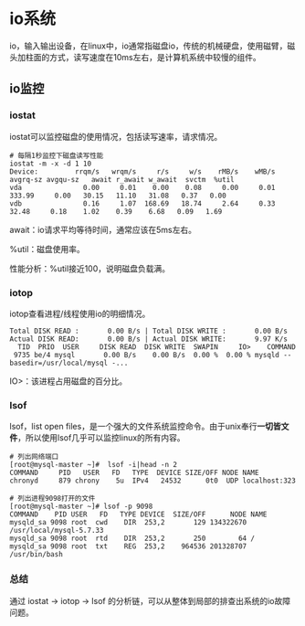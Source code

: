 # io系统

io，输入输出设备，在linux中，io通常指磁盘io，传统的机械硬盘，使用磁臂，磁头加柱面的方式，读写速度在10ms左右，是计算机系统中较慢的组件。

## io监控

### iostat

iostat可以监控磁盘的使用情况，包括读写速率，请求情况。

```shell
# 每隔1秒监控下磁盘读写性能
iostat -m -x -d 1 10
Device:         rrqm/s   wrqm/s     r/s     w/s    rMB/s    wMB/s avgrq-sz avgqu-sz   await r_await w_await  svctm  %util
vda               0.00     0.01    0.00    0.08     0.00     0.01   333.99     0.00   30.15   11.10   31.08   0.37   0.00
vdb               0.16     1.07  168.69   18.74     2.64     0.33    32.48     0.18    1.02    0.39    6.68   0.09   1.69
```

await：io请求平均等待时间，通常应该在5ms左右。

%util：磁盘使用率。

性能分析：%util接近100，说明磁盘负载满。

### iotop

iotop查看进程/线程使用io的明细情况。

```shell
Total DISK READ :       0.00 B/s | Total DISK WRITE :       0.00 B/s
Actual DISK READ:       0.00 B/s | Actual DISK WRITE:       9.97 K/s
  TID  PRIO  USER     DISK READ  DISK WRITE  SWAPIN     IO>    COMMAND                                                               
 9735 be/4 mysql       0.00 B/s    0.00 B/s  0.00 %  0.00 % mysqld --basedir=/usr/local/mysql -...
```

IO>：该进程占用磁盘的百分比。

### lsof

lsof，list open files，是一个强大的文件系统监控命令。由于unix奉行**一切皆文件**，所以使用lsof几乎可以监控linux的所有内容。

```shell
# 列出网络端口
[root@mysql-master ~]#  lsof -i|head -n 2
COMMAND     PID   USER   FD   TYPE  DEVICE SIZE/OFF NODE NAME
chronyd     879 chrony    5u  IPv4   24532      0t0  UDP localhost:323

# 列出进程9098打开的文件
[root@mysql-master ~]# lsof -p 9098
COMMAND    PID USER   FD   TYPE DEVICE  SIZE/OFF      NODE NAME
mysqld_sa 9098 root  cwd    DIR  253,2       129 134322670 /usr/local/mysql-5.7.33
mysqld_sa 9098 root  rtd    DIR  253,2       250        64 /
mysqld_sa 9098 root  txt    REG  253,2    964536 201328707 /usr/bin/bash
```

### 总结

通过 iostat -> iotop -> lsof 的分析链，可以从整体到局部的排查出系统的io故障问题。

